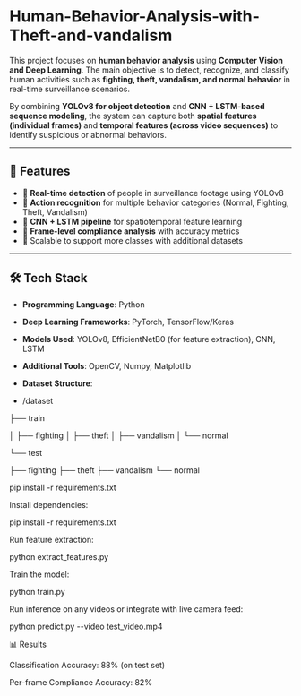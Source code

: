 # Human-Behavior-Analysis-with-Theft-and-vandalism
This project focuses on **human behavior analysis** using **Computer Vision and Deep Learning**.   The main objective is to detect, recognize, and classify human activities such as **fighting, theft, vandalism, and normal behavior** in real-time surveillance scenarios.  



By combining **YOLOv8 for object detection** and **CNN + LSTM-based sequence modeling**, the system can capture both **spatial features (individual frames)** and **temporal features (across video sequences)** to identify suspicious or abnormal behaviors.  

---

## 🚀 Features
- 🔹 **Real-time detection** of people in surveillance footage using YOLOv8  
- 🔹 **Action recognition** for multiple behavior categories (Normal, Fighting, Theft, Vandalism)  
- 🔹 **CNN + LSTM pipeline** for spatiotemporal feature learning  
- 🔹 **Frame-level compliance analysis** with accuracy metrics  
- 🔹 Scalable to support more classes with additional datasets  

---

## 🛠️ Tech Stack
- **Programming Language**: Python  
- **Deep Learning Frameworks**: PyTorch, TensorFlow/Keras  
- **Models Used**: YOLOv8, EfficientNetB0 (for feature extraction), CNN, LSTM  
- **Additional Tools**: OpenCV, Numpy, Matplotlib  
- **Dataset Structure**:

- /dataset
  
├── train

│ ├── fighting
│ ├── theft
│ ├── vandalism
│ └── normal

└── test

├── fighting
├── theft
├── vandalism
└── normal

pip install -r requirements.txt


Install dependencies:

pip install -r requirements.txt

Run feature extraction:

python extract_features.py


Train the model:

python train.py


Run inference on any videos or integrate with live camera feed:

python predict.py --video test_video.mp4

📊 Results

Classification Accuracy: 88% (on test set)

Per-frame Compliance Accuracy: 82%




